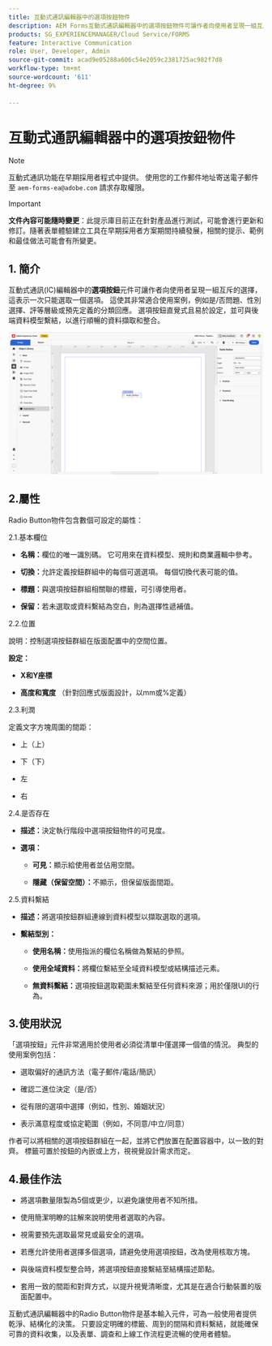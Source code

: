 ```yaml
---
title: 互動式通訊編輯器中的選項按鈕物件
description: AEM Forms互動式通訊編輯器中的選項按鈕物件可讓作者向使用者呈現一組互斥的選擇，這表示一次只能選取一個選項。
products: SG_EXPERIENCEMANAGER/Cloud Service/FORMS
feature: Interactive Communication
role: User, Developer, Admin
source-git-commit: acad9e05288a606c54e2059c2381725ac982f7d8
workflow-type: tm+mt
source-wordcount: '611'
ht-degree: 9%

---
```



# 互動式通訊編輯器中的選項按鈕物件

>[!NOTE]
>
> 互動式通訊功能在早期採用者程式中提供。 使用您的工作郵件地址寄送電子郵件至 `aem-forms-ea@adobe.com` 請求存取權限。

>[!IMPORTANT]
>
> **文件內容可能隨時變更**：此提示庫目前正在針對產品進行測試，可能會進行更新和修訂。隨著表單體驗建立工具在早期採用者方案期間持續發展，相關的提示、範例和最佳做法可能會有所變更。

## &#x200B;1. 簡介

互動式通訊(IC)編輯器中的&#x200B;**選項按鈕**&#x200B;元件可讓作者向使用者呈現一組互斥的選擇，這表示一次只能選取一個選項。 這使其非常適合使用案例，例如是/否問題、性別選擇、評等層級或預先定義的分類回應。
選項按鈕直覺式且易於設定，並可與後端資料模型繫結，以進行順暢的資料擷取和整合。

![尋找IC檔案](/help/forms/interactive-communication/assets/radio.png)

## 2.屬性

Radio Button物件包含數個可設定的屬性：

2.1.基本欄位

- **名稱：**&#x200B;欄位的唯一識別碼。 它可用來在資料模型、規則和商業邏輯中參考。

- **切換：**&#x200B;允許定義按鈕群組中的每個可選選項。 每個切換代表可能的值。

- **標題：**&#x200B;與選項按鈕群組相關聯的標籤，可引導使用者。

- **保留：**&#x200B;若未選取或資料繫結為空白，則為選擇性遞補值。

2.2.位置

說明：控制選項按鈕群組在版面配置中的空間位置。

**設定：**

- **X和Y座標**

- **高度和寬度** （針對回應式版面設計，以mm或%定義）

2.3.利潤

定義文字方塊周圍的間距：

- 上（上）

- 下（下）

- 左

- 右

2.4.是否存在

- **描述：**&#x200B;決定執行階段中選項按鈕物件的可見度。

- **選項：**

   - **可見：**&#x200B;顯示給使用者並佔用空間。

   - **隱藏（保留空間）：**&#x200B;不顯示，但保留版面間距。



2.5.資料繫結

- **描述：**&#x200B;將選項按鈕群組連線到資料模型以擷取選取的選項。

- **繫結型別：**

   - **使用名稱：**&#x200B;使用指派的欄位名稱做為繫結的參照。

   - **使用全域資料：**&#x200B;將欄位繫結至全域資料模型或結構描述元素。

   - **無資料繫結：**&#x200B;選項按鈕選取範圍未繫結至任何資料來源；用於僅限UI的行為。

## 3.使用狀況

「選項按鈕」元件非常適用於使用者必須從清單中僅選擇一個值的情況。 典型的使用案例包括：

- 選取偏好的通訊方法（電子郵件/電話/簡訊）

- 確認二進位決定（是/否）

- 從有限的選項中選擇（例如，性別、婚姻狀況）

- 表示滿意程度或協定範圍（例如，不同意/中立/同意）

作者可以將相關的選項按鈕群組在一起，並將它們放置在配置容器中，以一致的對齊。 標籤可置於按鈕的內嵌或上方，視視覺設計需求而定。

## 4.最佳作法

- 將選項數量限製為5個或更少，以避免讓使用者不知所措。

- 使用簡潔明瞭的註解來說明使用者選取的內容。

- 視需要預先選取最常見或最安全的選項。

- 若應允許使用者選擇多個選項，請避免使用選項按鈕，改為使用核取方塊。

- 與後端資料模型整合時，將選項按鈕直接繫結至結構描述節點。

- 套用一致的間距和對齊方式，以提升視覺清晰度，尤其是在適合行動裝置的版面配置中。

互動式通訊編輯器中的Radio Button物件是基本輸入元件，可為一般使用者提供乾淨、結構化的決策。 只要設定明確的標籤、周到的間隔和資料繫結，就能確保可靠的資料收集，以及表單、調查和上線工作流程更流暢的使用者體驗。


